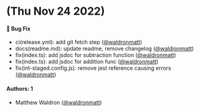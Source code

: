 # (Thu Nov 24 2022)

#### 🐛 Bug Fix

- ci(release.yml): add git fetch step ([@waldronmatt](https://github.com/waldronmatt))
- docs(readme.md): update readme, remove changelog ([@waldronmatt](https://github.com/waldronmatt))
- fix(index.ts): add jsdoc for subtraction function ([@waldronmatt](https://github.com/waldronmatt))
- fix(index.ts): add jsdoc for addition func ([@waldronmatt](https://github.com/waldronmatt))
- fix(int-staged.config.js): remove jest reference causing errors ([@waldronmatt](https://github.com/waldronmatt))

#### Authors: 1

- Matthew Waldron ([@waldronmatt](https://github.com/waldronmatt))
